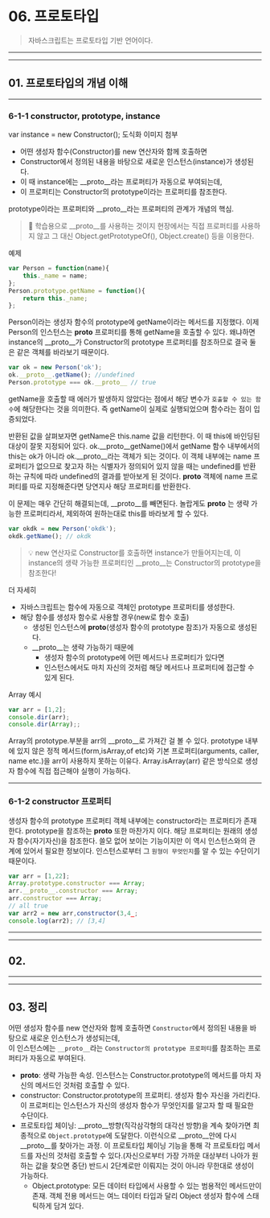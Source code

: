# 06. 프로토타입
> 자바스크립트는 프로토타입 기반 언어이다.
<hr>
<hr>

## 01. 프로토타입의 개념 이해

<hr>

### 6-1-1 constructor, prototype, instance
var instance = new Constructor();
도식화 이미지 첨부
- 어떤 생성자 함수(Constructor)를 new 연산자와 함께 호출하면
- Constructor에서 정의된 내용을 바탕으로 새로운 인스턴스(instance)가 생성된다.
- 이 때 instance에는 __proto__라는 프로퍼티가 자동으로 부여되는데,
- 이 프로퍼티는 Constructor의 prototype이라는 프로퍼티를 참조한다.

prototype이라는 프로퍼티와 __proto__라는 프로퍼티의 관계가 개념의 핵심.

> 🚨 학습용으로 __proto__를 사용하는 것이지 현장에서는 직접 프로퍼티를 사용하지 않고
그 대신 Object.getPrototypeOf(), Object.create() 등을 이용한다.

예제
```javascript
var Person = function(name){
	this._name = name;
};
Person.prototype.getName = function(){
	return this._name;
};
```
Person이라는 생성자 함수의 prototype에 getName이라는 메서드를 지정했다.
이제 Person의 인스턴스는 __proto__ 프로퍼티를 통해 getName을 호출할 수 있다.
왜냐하면 instance의 __proto__가 Constructor의 prototype 프로퍼티를 참조하므로 결국 둘은 같은 객체를 바라보기 때문이다.

```javascript
var ok = new Person('ok');
ok.__proto__.getName(); //undefined
Person.prototype === ok.__proto__ // true
```

getName을 호출할 때 에러가 발생하지 않았다는 점에서 해당 변수가 `호출할 수 있는 함수`에 해당한다는 것을 의미한다.
즉 getName이 실제로 실행되었으며 함수라는 점이 입증되었다.

반환된 값을 살펴보자면 getName은 this.name 값을 리턴한다. 이 때 this에 바인딩된 대상이 잘못 지정되어 있다.
ok.__proto__getName()에서 getName 함수 내부에서의 this는 ok가 아니라 ok.__proto__라는 객체가 되는 것이다.
이 객체 내부에는 name 프로퍼티가 없으므로 찾고자 하는 식별자가 정의되어 있지 않을 때는 undefined를 반환하는 규칙에 따라 undefined의 결과를 받아보게 된 것이다.
__proto__ 객체에 name 프로퍼티를 따로 지정해준다면 당연지사 해당 프로퍼티를 반환한다.

이 문제는 매우 간단히 해결되는데, __proto__를 빼면된다.
놀랍게도 __proto__ 는 생략 가능한 프로퍼티라서, 제외하여 원하는대로 this를 바라보게 할 수 있다.
```javascript
var okdk = new Person('okdk');
okdk.getName(); // okdk
```

> 💡 new 연산자로 Constructor를 호출하면 instance가 만들어지는데, 이 instance의 생략 가능한 프로퍼티인 __proto__는 Constructor의 prototype을 참조한다!

더 자세히
- 자바스크립트는 함수에 자동으로 객체인 prototype 프로퍼티를 생성한다.
- 해당 함수를 생성자 함수로 사용할 경우(new로 함수 호출)
  - 생성된 인스턴스에 __proto__(생성자 함수의 prototype 참조)가 자동으로 생성된다.
  - __proto__는 생략 가능하기 때문에
    - 생성자 함수의 prototype에 어떤 메서드나 프로퍼티가 있다면
    - 인스턴스에서도 마치 자신의 것처럼 해당 메서드나 프로퍼티에 접근할 수 있게 된다.

Array 예시
```javascript
var arr = [1,2];
console.dir(arr);
console.dir(Array);;
```

Array의 prototype.부분을 arr의 __proto__로 가져간 걸 볼 수 있다.
prototype 내부에 있지 않은 정적 메서드(form,isArray,of etc)와 기본 프로퍼티(arguments, caller, name etc.)을 arr이 사용하지 못하는 이유다.
Array.isArray(arr) 같은 방식으로 생성자 함수에 직접 접근해야 실행이 가능하다.

<hr>

### 6-1-2 constructor 프로퍼티
생성자 함수의 prototype 프로퍼티 객체 내부에는 constructor라는 프로퍼티가 존재한다.
prototype을 참조하는 __proto__ 또한 마찬가지 이다.
해당 프로퍼티는 원래의 생성자 함수(자기자신)을 참조한다.
쓸모 없어 보이는 기능이지만 이 역시 인스턴스와의 관계에 있어서 필요한 정보이다.
인스턴스로부터 그 `원형이 무엇인지`를 알 수 있는 수단이기 때문이다.
```javascript
var arr = [1,22];
Array.prototype.constructor === Array;
arr.__proto__.constructor === Array;
arr.constructor === Array;
// all true
var arr2 = new arr,constructor(3,4_;
console.log(arr2); // [3,4]
```

<hr>
<hr>

## 02.

<hr>
<hr>

## 03. 정리
어떤 생성자 함수를 new 연산자와 함께 호출하면 `Constructor`에서 정의된 내용을 바탕으로 새로운 인스턴스가 생성되는데,<br>
이 인스턴스에는 `__proto__`라는 `Constructor의 prototype 프로퍼티`를 참조하는 프로퍼티가 자동으로 부여된다.<br>
- __proto__: 생략 가능한 속성. 인스턴스는 Constructor.prototype의 메서드를 마치 자신의 메서드인 것처럼 호출할 수 있다.
- constructor: Constructor.prototype의 프로퍼티. 생성자 함수 자신을 가리킨다. 이 프로퍼티는 인스턴스가 자신의 생성자 함수가 무엇인지를 알고자 할 때 필요한 수단이다.
- 프로토타입 체이닝: __proto__방향(직각삼각형의 대각선 방향)을 계속 찾아가면 최종적으로 `Object.prototype`에 도달한다. 이런식으로 __proto__안에 다시 __proto__를 찾아가는 과정. 이 프로토타입 체이닝 기능을 통해 각 프로토타입 메서드를 자신의 것처럼 호출할 수 있다.(자신으로부터 가장 가까운 대상부터 나아가 원하는 값을 찾으면 중단) 반드시 2단계로만 이뤄지는 것이 아니라 무한대로 생성이 가능하다.
    - Object.prototype: 모든 데이터 타입에서 사용할 수 있는 범용적인 메서드만이 존재. 객체 전용 메서드는 여느 데이터 타입과 달리 Object 생성자 함수에 스태틱하게 담겨 있다.
